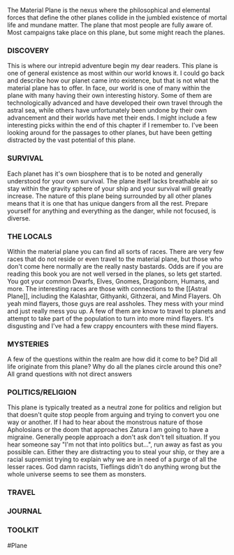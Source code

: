 The Material Plane is the nexus where the philosophical and elemental forces that define the other planes collide in the jumbled existence of mortal life and mundane matter.
The plane that most people are fully aware of. Most campaigns take place on this plane, but some might reach the planes.

### DISCOVERY
This is where our intrepid adventure begin my dear readers. This plane is one of general existence as most within our world knows it. I could go back and describe how our planet came into existence, but that is not what the material plane has to offer. In face, our world is one of many within the plane with many having their own interesting history. Some of them are technologically advanced and have developed their own travel through the astral sea, while others have unfortunately been undone by their own advancement and their worlds have met their ends. I might include a few interesting picks within the end of this chapter if I remember to. I've been looking around for the passages to other planes, but have been getting distracted by the vast potential of this plane. 

### SURVIVAL
Each planet has it's own biosphere that is to be noted and generally understood for your own survival. The plane itself lacks breathable air so stay within the gravity sphere of your ship and your survival will greatly increase. The nature of this plane being surrounded by all other planes means that it is one that has unique dangers from all the rest. Prepare yourself for anything and everything as the danger, while not focused, is diverse.

### THE LOCALS
Within the material plane you can find all sorts of races. There are very few races that do not reside or even travel to the material plane, but those who don't come here normally are the really nasty bastards. Odds are if you are reading this book you are not well versed in the planes, so lets get started. You got your common Dwarfs, Elves, Gnomes, Dragonborn, Humans, and more. The interesting races are those with connections to the [[Astral Plane]], including the Kalashtar, Githyanki, Githzerai, and Mind Flayers. Oh yeah mind flayers, those guys are real assholes. They mess with your mind and just really mess you up. A few of them are know to travel to planets and attempt to take part of the population to turn into more mind flayers. It's disgusting and I've had a few crappy encounters with these mind flayers.

### MYSTERIES
A few of the questions within the realm are how did it come to be? Did all life originate from this plane? Why do all the planes circle around this one? All grand questions with not direct answers

### POLITICS/RELIGION
This plane is typically treated as a neutral zone for politics and religion but that doesn't quite stop people from arguing and trying to convert you one way or another. If I had to hear about the monstrous nature of those Apholosians or the doom that approaches Zatura I am going to have a migraine. Generally people approach a don't ask don't tell situation. If you hear someone say "I'm not that into politics but...", run away as fast as you possible can. Either they are distracting you to steal your ship, or they are a racial supremist trying to explain why we are in need of a purge of all the lesser races. God damn racists, Tieflings didn't do anything wrong but the whole universe seems to see them as monsters.

### TRAVEL


### JOURNAL


### TOOLKIT



#Plane 